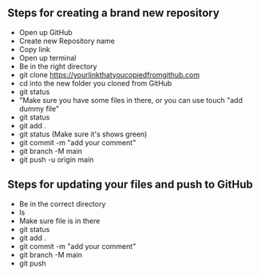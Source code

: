 ## Steps for creating a brand new repository


- Open up GitHub
- Create new Repository name
- Copy link
- Open up terminal
- Be in the right directory
- git clone https://yourlinkthatyoucopiedfromgithub.com
- cd into the new folder you cloned from GitHub
- git status
- "Make sure you have some files in there, or you can use touch "add dummy file" 
- git status
- git add .
- git status (Make sure it's shows green)
- git commit -m "add your comment"
- git branch -M main
- git push -u origin main


## Steps for updating your files and push to GitHub
 - Be in the correct directory
 - ls
 - Make sure file is in there
 - git status
 - git add .
 - git commit -m "add your comment"
 - git branch -M main
 - git push

